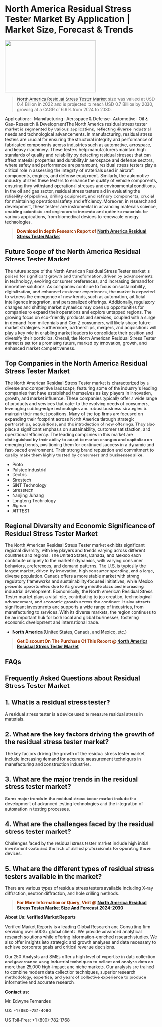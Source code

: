 <p><h1>North America Residual Stress Tester Market By Application | Market Size, Forecast & Trends</h1><p><img class="aligncenter size-medium wp-image-105565" src="https://ffe5etoiles.com/wp-content/uploads/2025/01/MST7-300x171.png" alt="" width="300" height="171" /></p><blockquote><p><a href="https://www.verifiedmarketreports.com/download-sample/?rid=325672&utm_source=Github-NA&utm_medium=355" target="_blank">North America Residual Stress Tester Market</a> size was valued at USD 0.4 Billion in 2022 and is projected to reach USD 0.7 Billion by 2030, growing at a CAGR of 6.9% from 2024 to 2030.</p></blockquote>Applications:- Manufacturing- Aerospace & Defense- Automotive- Oil & Gas- Research & DevelopmentThe North America residual stress tester market is segmented by various applications, reflecting diverse industrial needs and technological advancements. In manufacturing, residual stress testers are crucial for ensuring the structural integrity and performance of fabricated components across industries such as automotive, aerospace, and heavy machinery. These testers help manufacturers maintain high standards of quality and reliability by detecting residual stresses that can affect material properties and durability.In aerospace and defense sectors, where safety and performance are paramount, residual stress testers play a critical role in assessing the integrity of materials used in aircraft components, engines, and defense equipment. Similarly, the automotive industry utilizes these testers to enhance the quality of vehicle components, ensuring they withstand operational stresses and environmental conditions. In the oil and gas sector, residual stress testers aid in evaluating the reliability of pipelines, drilling equipment, and refinery components, crucial for maintaining operational safety and efficiency. Moreover, in research and development, these testers are instrumental in advancing materials science, enabling scientists and engineers to innovate and optimize materials for various applications, from biomedical devices to renewable energy technologies.</p><blockquote><p><span style="color: #993300;"><strong>Download In depth Research Report of <a href="https://www.verifiedmarketreports.com/download-sample/?rid=325672&utm_source=Github-NA&utm_medium=355">North America Residual Stress Tester Market</a></strong></span></p></blockquote><h2>Future Scope of the North America Residual Stress Tester Market</h2><p>The future scope of the North American Residual Stress Tester market is poised for significant growth and transformation, driven by advancements in technology, evolving consumer preferences, and increasing demand for innovative solutions. As companies continue to focus on sustainability, digitalization, and enhanced customer experiences, the market is expected to witness the emergence of new trends, such as automation, artificial intelligence integration, and personalized offerings. Additionally, regulatory changes and shifting market dynamics may open up opportunities for companies to expand their operations and explore untapped regions. The growing focus on eco-friendly products and services, coupled with a surge in demand from millennials and Gen Z consumers, will likely shape future market strategies. Furthermore, partnerships, mergers, and acquisitions will play a key role in enabling market leaders to consolidate their position and diversify their portfolios. Overall, the North American Residual Stress Tester market is set for a promising future, marked by innovation, growth, and enhanced market competitiveness.</p><h2>Top Companies in the North America Residual Stress Tester Market</h2><p>The North American Residual Stress Tester market is characterized by a diverse and competitive landscape, featuring some of the industry's leading companies that have established themselves as key players in innovation, growth, and market influence. These companies typically offer a wide range of products and services that cater to the evolving needs of consumers, leveraging cutting-edge technologies and robust business strategies to maintain their market positions. Many of the top firms are focused on expanding their footprint across North America through strategic partnerships, acquisitions, and the introduction of new offerings. They also place a significant emphasis on sustainability, customer satisfaction, and operational efficiency. The leading companies in this market are distinguished by their ability to adapt to market changes and capitalize on emerging trends, positioning them for continued success in a dynamic and fast-paced environment. Their strong brand reputation and commitment to quality make them highly trusted by consumers and businesses alike.</p><p><ul><li>Proto </li><li> Pulstec Industrial </li><li> Dectris </li><li> Strestech </li><li> SINT Technology </li><li> Stresstech </li><li> Nanjing Juhang </li><li> Longteng Technology </li><li> Sigmar </li><li> AITTEST</li></ul></p><h2>Regional Diversity and Economic Significance of Residual Stress Tester Market</h2><p>The North American Residual Stress Tester market exhibits significant regional diversity, with key players and trends varying across different countries and regions. The United States, Canada, and Mexico each contribute uniquely to the market’s dynamics, with varying consumer behaviors, preferences, and demand patterns. The U.S. is typically the largest market, driven by innovation, high consumer spending, and a large, diverse population. Canada offers a more stable market with strong regulatory frameworks and sustainability-focused initiatives, while Mexico presents opportunities due to its growing middle class and increasing industrial development. Economically, the North American Residual Stress Tester market plays a vital role, contributing to job creation, technological advancement, and economic growth across the continent. It also attracts significant investments and supports a wide range of industries, from manufacturing to services. With its diverse markets, the region continues to be an important hub for both local and global businesses, fostering economic development and international trade.</p><ul> <li><strong>North America</strong> (United States, Canada, and Mexico, etc.)</li></ul><blockquote><p><span style="color: #993300;"><strong>Get Discount On The Purchase Of This Report @ <a href="https://www.verifiedmarketreports.com/ask-for-discount/?rid=325672&utm_source=Github-NA&utm_medium=355">North America Residual Stress Tester Market</a></strong></span></p></blockquote><h2>FAQs</h2><p> <h2>Frequently Asked Questions about Residual Stress Tester Market</h1> <h2>1. What is a residual stress tester?</div><div></h2> <p>A residual stress tester is a device used to measure residual stress in materials.</p> <h2>2. What are the key factors driving the growth of the residual stress tester market?</div><div></h2> <p>The key factors driving the growth of the residual stress tester market include increasing demand for accurate measurement techniques in manufacturing and construction industries.</p> <h2>3. What are the major trends in the residual stress tester market?</div><div></h2> <p>Some major trends in the residual stress tester market include the development of advanced testing technologies and the integration of automation in testing processes.</p> <h2>4. What are the challenges faced by the residual stress tester market?</div><div></h2> <p>Challenges faced by the residual stress tester market include high initial investment costs and the lack of skilled professionals for operating these devices.</p> <h2>5. What are the different types of residual stress testers available in the market?</div><div></h2> <p>There are various types of residual stress testers available including X-ray diffraction, neutron diffraction, and hole drilling methods.</p> <!-- Add more FAQs and answers as needed --></body></html></p><blockquote><p><span style="color: #993300;"><strong>For More Information or Query, Visit @ <a href="https://www.verifiedmarketreports.com/product/residual-stress-tester-market/">North America Residual Stress Tester Market Size And Forecast 2024-2030</a></strong></span></p></blockquote><p><strong>About Us: Verified Market Reports</strong></p><p>Verified Market Reports is a leading Global Research and Consulting firm servicing over 5000+ global clients. We provide advanced analytical research solutions while offering information-enriched research studies. We also offer insights into strategic and growth analyses and data necessary to achieve corporate goals and critical revenue decisions.</p><p>Our 250 Analysts and SMEs offer a high level of expertise in data collection and governance using industrial techniques to collect and analyze data on more than 25,000 high-impact and niche markets. Our analysts are trained to combine modern data collection techniques, superior research methodology, expertise, and years of collective experience to produce informative and accurate research.</p><p><strong>Contact us:</strong></p><p>Mr. Edwyne Fernandes</p><p>US: +1 (650)-781-4080</p><p>US Toll-Free: +1 (800)-782-1768</p>
